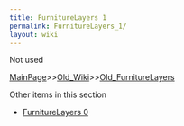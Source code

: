 ```yaml
---
title: FurnitureLayers 1
permalink: FurnitureLayers_1/
layout: wiki
---
```

Not used

[MainPage](/keeperrl_wiki/ "wikilink")>>[Old_Wiki](/keeperrl_wiki/Old_Wiki "wikilink")>>[Old_FurnitureLayers](/keeperrl_wiki/Old_FurnitureLayers "wikilink")

Other items in this section
-    [FurnitureLayers 0](/keeperrl_wiki/FurnitureLayers_0 "wikilink")
